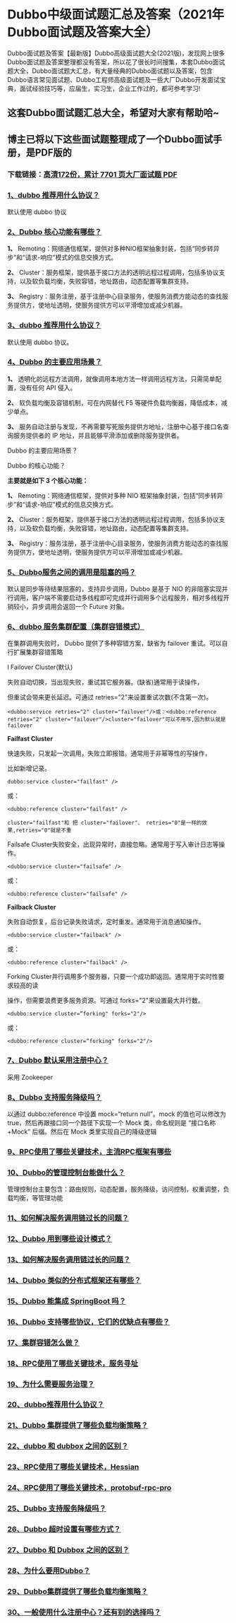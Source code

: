 # Dubbo中级面试题汇总及答案（2021年Dubbo面试题及答案大全）

Dubbo面试题及答案【最新版】Dubbo高级面试题大全(2021版)，发现网上很多Dubbo面试题及答案整理都没有答案，所以花了很长时间搜集，本套Dubbo面试题大全，Dubbo面试题大汇总，有大量经典的Dubbo面试题以及答案，包含Dubbo语言常见面试题、Dubbo工程师高级面试题及一些大厂Dubbo开发面试宝典，面试经验技巧等，应届生，实习生，企业工作过的，都可参考学习!

## 这套Dubbo面试题汇总大全，希望对大家有帮助哈~ 

## 博主已将以下这些面试题整理成了一个Dubbo面试手册，是PDF版的

### 下载链接：[高清172份，累计 7701 页大厂面试题  PDF](https://github.com/javatechnorth/javanorth-itbooks/blob/master/docs/index.md)


### [1、dubbo 推荐用什么协议？](https://gitee.com/souyunku/NewDevBooks/blob/master/docs/Dubbo/Dubbo中级面试题汇总及答案（2021年Dubbo面试题及答案大全）.md#1dubbo-推荐用什么协议)  


默认使用 dubbo 协议


### [2、Dubbo 核心功能有哪些？](https://gitee.com/souyunku/NewDevBooks/blob/master/docs/Dubbo/Dubbo中级面试题汇总及答案（2021年Dubbo面试题及答案大全）.md#2dubbo-核心功能有哪些)  


**1、** Remoting：网络通信框架，提供对多种NIO框架抽象封装，包括“同步转异步”和“请求-响应”模式的信息交换方式。

**2、** Cluster：服务框架，提供基于接口方法的透明远程过程调用，包括多协议支持，以及软负载均衡，失败容错，地址路由，动态配置等集群支持。

**3、** Registry：服务注册，基于注册中心目录服务，使服务消费方能动态的查找服务提供方，使地址透明，使服务提供方可以平滑增加或减少机器。


### [3、dubbo 推荐用什么协议？](https://gitee.com/souyunku/NewDevBooks/blob/master/docs/Dubbo/Dubbo中级面试题汇总及答案（2021年Dubbo面试题及答案大全）.md#3dubbo-推荐用什么协议)  


默认使用 dubbo 协议。


### [4、Dubbo 的主要应用场景？](https://gitee.com/souyunku/NewDevBooks/blob/master/docs/Dubbo/Dubbo中级面试题汇总及答案（2021年Dubbo面试题及答案大全）.md#4dubbo-的主要应用场景)  


**1、** 透明化的远程方法调用，就像调用本地方法一样调用远程方法，只需简单配置，没有任何 API 侵入。

**2、** 软负载均衡及容错机制，可在内网替代 F5 等硬件负载均衡器，降低成本，减少单点。

**3、** 服务自动注册与发现，不再需要写死服务提供方地址，注册中心基于接口名查询服务提供者的 IP 地址，并且能够平滑添加或删除服务提供者。

Dubbo 的主要应用场景？

Dubbo 的核心功能？

**主要就是如下 3 个核心功能：**

**1、** Remoting：网络通信框架，提供对多种 NIO 框架抽象封装，包括“同步转异步”和“请求-响应”模式的信息交换方式。

**2、** Cluster：服务框架，提供基于接口方法的透明远程过程调用，包括多协议支持，以及软负载均衡，失败容错，地址路由，动态配置等集群支持。

**3、** Registry：服务注册，基于注册中心目录服务，使服务消费方能动态的查找服务提供方，使地址透明，使服务提供方可以平滑增加或减少机器。


### [5、Dubbo服务之间的调用是阻塞的吗？](https://gitee.com/souyunku/NewDevBooks/blob/master/docs/Dubbo/Dubbo中级面试题汇总及答案（2021年Dubbo面试题及答案大全）.md#5dubbo服务之间的调用是阻塞的吗)  


默认是同步等待结果阻塞的，支持异步调用，Dubbo 是基于 NIO 的非阻塞实现并行调用，客户端不需要启动多线程即可完成并行调用多个远程服务，相对多线程开销较小，异步调用会返回一个 Future 对象。


### [6、dubbo 服务集群配置（集群容错模式）](https://gitee.com/souyunku/NewDevBooks/blob/master/docs/Dubbo/Dubbo中级面试题汇总及答案（2021年Dubbo面试题及答案大全）.md#6dubbo-服务集群配置集群容错模式)  


在集群调用失败时， Dubbo 提供了多种容错方案，缺省为 failover 重试。可以自行扩展集群容错策略

l Failover Cluster(默认)

失败自动切换，当出现失败，重试其它服务器。(缺省)通常用于读操作，

但重试会带来更长延迟。可通过 retries="2"来设置重试次数(不含第一次)。

```
<dubbo:service retries="2" cluster="failover"/>或：<dubbo:reference retries="2" cluster="failover"/>cluster="failover"可以不用写,因为默认就是 failover
```

**Failfast Cluster**

快速失败，只发起一次调用，失败立即报错。通常用于非幂等性的写操作，

比如新增记录。

```
dubbo:service cluster="failfast" />
```

或：

```
<dubbo:reference cluster="failfast" />

cluster="failfast"和 把 cluster="failover"、 retries="0"是一样的效果,retries="0"就是不重
```

Failsafe Cluster失败安全，出现异常时，直接忽略。通常用于写入审计日志等操作。

```
<dubbo:service cluster="failsafe" />
```

或：

```
<dubbo:reference cluster="failsafe" />
```

**Failback Cluster**

失败自动恢复，后台记录失败请求，定时重发。通常用于消息通知操作。

```
<dubbo:service cluster="failback" />
```

或：

```
<dubbo:reference cluster="failback" />
```

Forking Cluster并行调用多个服务器，只要一个成功即返回。通常用于实时性要求较高的读

操作，但需要浪费更多服务资源。可通过 forks="2"来设置最大并行数。

```
<dubbo:service cluster=“forking" forks="2"/>
```

或：

```
<dubbo:reference cluster=“forking" forks="2"/>
```


### [7、Dubbo 默认采用注册中心？](https://gitee.com/souyunku/NewDevBooks/blob/master/docs/Dubbo/Dubbo中级面试题汇总及答案（2021年Dubbo面试题及答案大全）.md#7dubbo-默认采用注册中心)  


采用 Zookeeper


### [8、Dubbo 支持服务降级吗？](https://gitee.com/souyunku/NewDevBooks/blob/master/docs/Dubbo/Dubbo中级面试题汇总及答案（2021年Dubbo面试题及答案大全）.md#8dubbo-支持服务降级吗)  


以通过 dubbo:reference 中设置 mock=“return null”。mock 的值也可以修改为 true，然后再跟接口同一个路径下实现一个 Mock 类，命名规则是 “接口名称+Mock” 后缀。然后在 Mock 类里实现自己的降级逻辑


### [9、RPC使用了哪些关键技术，主流RPC框架有哪些](https://gitee.com/souyunku/NewDevBooks/blob/master/docs/Dubbo/Dubbo中级面试题汇总及答案（2021年Dubbo面试题及答案大全）.md#9rpc使用了哪些关键技术主流rpc框架有哪些)  



### [10、Dubbo的管理控制台能做什么？](https://gitee.com/souyunku/NewDevBooks/blob/master/docs/Dubbo/Dubbo中级面试题汇总及答案（2021年Dubbo面试题及答案大全）.md#10dubbo的管理控制台能做什么)  


管理控制台主要包含：路由规则，动态配置，服务降级，访问控制，权重调整，负载均衡，等管理功能


### [11、如何解决服务调用链过长的问题？](https://gitee.com/souyunku/NewDevBooks/blob/master/docs/Dubbo/Dubbo中级面试题汇总及答案（2021年Dubbo面试题及答案大全）.md#11如何解决服务调用链过长的问题)  

### [12、Dubbo 用到哪些设计模式？](https://gitee.com/souyunku/NewDevBooks/blob/master/docs/Dubbo/Dubbo中级面试题汇总及答案（2021年Dubbo面试题及答案大全）.md#12dubbo-用到哪些设计模式)  

### [13、如何解决服务调用链过长的问题？](https://gitee.com/souyunku/NewDevBooks/blob/master/docs/Dubbo/Dubbo中级面试题汇总及答案（2021年Dubbo面试题及答案大全）.md#13如何解决服务调用链过长的问题)  

### [14、Dubbo 类似的分布式框架还有哪些？](https://gitee.com/souyunku/NewDevBooks/blob/master/docs/Dubbo/Dubbo中级面试题汇总及答案（2021年Dubbo面试题及答案大全）.md#14dubbo-类似的分布式框架还有哪些)  

### [15、Dubbo 能集成 SpringBoot 吗？](https://gitee.com/souyunku/NewDevBooks/blob/master/docs/Dubbo/Dubbo中级面试题汇总及答案（2021年Dubbo面试题及答案大全）.md#15dubbo-能集成-springboot-吗)  

### [16、Dubbo 支持哪些协议，它们的优缺点有哪些？](https://gitee.com/souyunku/NewDevBooks/blob/master/docs/Dubbo/Dubbo中级面试题汇总及答案（2021年Dubbo面试题及答案大全）.md#16dubbo-支持哪些协议它们的优缺点有哪些)  

### [17、集群容错怎么做？](https://gitee.com/souyunku/NewDevBooks/blob/master/docs/Dubbo/Dubbo中级面试题汇总及答案（2021年Dubbo面试题及答案大全）.md#17集群容错怎么做)  

### [18、RPC使用了哪些关键技术，服务寻址](https://gitee.com/souyunku/NewDevBooks/blob/master/docs/Dubbo/Dubbo中级面试题汇总及答案（2021年Dubbo面试题及答案大全）.md#18rpc使用了哪些关键技术服务寻址)  

### [19、为什么需要服务治理？](https://gitee.com/souyunku/NewDevBooks/blob/master/docs/Dubbo/Dubbo中级面试题汇总及答案（2021年Dubbo面试题及答案大全）.md#19为什么需要服务治理)  

### [20、dubbo推荐用什么协议？](https://gitee.com/souyunku/NewDevBooks/blob/master/docs/Dubbo/Dubbo中级面试题汇总及答案（2021年Dubbo面试题及答案大全）.md#20dubbo推荐用什么协议)  

### [21、Dubbo 集群提供了哪些负载均衡策略？](https://gitee.com/souyunku/NewDevBooks/blob/master/docs/Dubbo/Dubbo中级面试题汇总及答案（2021年Dubbo面试题及答案大全）.md#21dubbo-集群提供了哪些负载均衡策略)  

### [22、dubbo 和 dubbox 之间的区别？](https://gitee.com/souyunku/NewDevBooks/blob/master/docs/Dubbo/Dubbo中级面试题汇总及答案（2021年Dubbo面试题及答案大全）.md#22dubbo-和-dubbox-之间的区别)  

### [23、RPC使用了哪些关键技术，Hessian](https://gitee.com/souyunku/NewDevBooks/blob/master/docs/Dubbo/Dubbo中级面试题汇总及答案（2021年Dubbo面试题及答案大全）.md#23rpc使用了哪些关键技术hessian)  

### [24、RPC使用了哪些关键技术，protobuf-rpc-pro](https://gitee.com/souyunku/NewDevBooks/blob/master/docs/Dubbo/Dubbo中级面试题汇总及答案（2021年Dubbo面试题及答案大全）.md#24rpc使用了哪些关键技术protobuf-rpc-pro)  

### [25、Dubbo 支持服务降级吗？](https://gitee.com/souyunku/NewDevBooks/blob/master/docs/Dubbo/Dubbo中级面试题汇总及答案（2021年Dubbo面试题及答案大全）.md#25dubbo-支持服务降级吗)  

### [26、Dubbo 超时设置有哪些方式？](https://gitee.com/souyunku/NewDevBooks/blob/master/docs/Dubbo/Dubbo中级面试题汇总及答案（2021年Dubbo面试题及答案大全）.md#26dubbo-超时设置有哪些方式)  

### [27、Dubbo 和 Dubbox 之间的区别？](https://gitee.com/souyunku/NewDevBooks/blob/master/docs/Dubbo/Dubbo中级面试题汇总及答案（2021年Dubbo面试题及答案大全）.md#27dubbo-和-dubbox-之间的区别)  

### [28、为什么要用Dubbo？](https://gitee.com/souyunku/NewDevBooks/blob/master/docs/Dubbo/Dubbo中级面试题汇总及答案（2021年Dubbo面试题及答案大全）.md#28为什么要用dubbo)  

### [29、Dubbo集群提供了哪些负载均衡策略？](https://gitee.com/souyunku/NewDevBooks/blob/master/docs/Dubbo/Dubbo中级面试题汇总及答案（2021年Dubbo面试题及答案大全）.md#29dubbo集群提供了哪些负载均衡策略)  

### [30、一般使用什么注册中心？还有别的选择吗？](https://gitee.com/souyunku/NewDevBooks/blob/master/docs/Dubbo/Dubbo中级面试题汇总及答案（2021年Dubbo面试题及答案大全）.md#30一般使用什么注册中心还有别的选择吗)  





